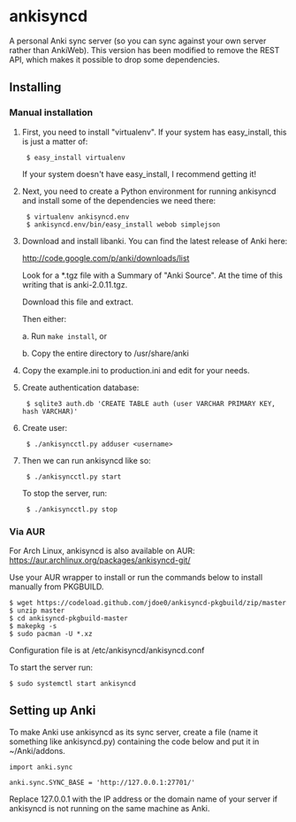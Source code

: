 ankisyncd
=========

A personal Anki sync server (so you can sync against your own server rather than
AnkiWeb). This version has been modified to remove the REST API, which makes it
possible to drop some dependencies.

Installing
----------

### Manual installation

1. First, you need to install "virtualenv".  If your system has easy_install,
this is just a matter of:

        $ easy_install virtualenv

    If your system doesn't have easy_install, I recommend getting it!

2. Next, you need to create a Python environment for running ankisyncd and
install some of the dependencies we need there:

        $ virtualenv ankisyncd.env
        $ ankisyncd.env/bin/easy_install webob simplejson

3. Download and install libanki.  You can find the latest release of Anki here:

    http://code.google.com/p/anki/downloads/list

    Look for a *.tgz file with a Summary of "Anki Source".  At the time of this
    writing that is anki-2.0.11.tgz.

    Download this file and extract.

    Then either:

    a. Run ```make install```, or

    b. Copy the entire directory to /usr/share/anki

4. Copy the example.ini to production.ini and edit for your needs.

5. Create authentication database:

        $ sqlite3 auth.db 'CREATE TABLE auth (user VARCHAR PRIMARY KEY, hash VARCHAR)'

6. Create user:

        $ ./ankisyncctl.py adduser <username>

7. Then we can run ankisyncd like so:

        $ ./ankisyncctl.py start

    To stop the server, run:

        $ ./ankisyncctl.py stop

### Via AUR

For Arch Linux, ankisyncd is also available on AUR: https://aur.archlinux.org/packages/ankisyncd-git/

Use your AUR wrapper to install or run the commands below to install manually from PKGBUILD.

    $ wget https://codeload.github.com/jdoe0/ankisyncd-pkgbuild/zip/master
    $ unzip master
    $ cd ankisyncd-pkgbuild-master
    $ makepkg -s
    $ sudo pacman -U *.xz

Configuration file is at /etc/ankisyncd/ankisyncd.conf

To start the server run:

    $ sudo systemctl start ankisyncd

Setting up Anki
---------------

To make Anki use ankisyncd as its sync server, create a file (name it something
like ankisyncd.py) containing the code below and put it in ~/Anki/addons.

    import anki.sync

    anki.sync.SYNC_BASE = 'http://127.0.0.1:27701/'

Replace 127.0.0.1 with the IP address or the domain name of your server if
ankisyncd is not running on the same machine as Anki.
